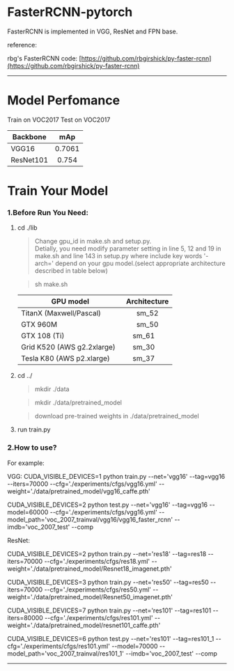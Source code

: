 # FasterRCNN-pytorch

FasterRCNN is implemented in VGG, ResNet and FPN base. 

reference:

rbg's FasterRCNN code: [https://github.com/rbgirshick/py-faster-rcnn](https://github.com/rbgirshick/py-faster-rcnn)

-----

# Model Perfomance 
Train on VOC2017 Test on VOC2017  

   | Backbone        | mAp |
   | ----------      |:------:|
   | VGG16 | 0.7061 |
   | ResNet101 | 0.754 |

# Train Your Model
### 1.Before Run You Need:
1. cd ./lib 
 
   > Change gpu_id in make.sh and setup.py.    
   Detially, you need modify parameter setting in line 5, 12 and 19 in make.sh and line 143 in setup.py where include key words '-arch=' depend on your gpu model.(select appropriate architecture described in table below) 
   
   > sh make.sh

    | GPU model        | Architecture    | 
    | --------   | :-----: |
    | TitanX (Maxwell/Pascal)        | sm_52      |
    | GTX 960M        | sm_50 |
    | GTX 108 (Ti)  |sm_61    |
    | Grid K520 (AWS g2.2xlarge)   |sm_30      |
    | Tesla K80 (AWS p2.xlarge)    |sm_37      |

2. cd ../
	 
   > mkdir ./data
	 
   > mkdir ./data/pretrained_model
	 
   > download pre-trained weights in ./data/pretrained_model
   
3. run train.py
   
### 2.How to use?
For example:

VGG:
CUDA_VISIBLE_DEVICES=1 python train.py --net='vgg16' --tag=vgg16 --iters=70000 --cfg='./experiments/cfgs/vgg16.yml' --weight='./data/pretrained_model/vgg16_caffe.pth'

CUDA_VISIBLE_DEVICES=2 python test.py --net='vgg16' --tag=vgg16 --model=60000 --cfg='./experiments/cfgs/vgg16.yml' --model_path='voc_2007_trainval/vgg16/vgg16_faster_rcnn' --imdb='voc_2007_test' --comp

ResNet:

CUDA_VISIBLE_DEVICES=2 python train.py --net='res18' --tag=res18 --iters=70000 --cfg='./experiments/cfgs/res18.yml' --weight='./data/pretrained_model/Resnet18_imagenet.pth'

CUDA_VISIBLE_DEVICES=3 python train.py --net='res50' --tag=res50 --iters=70000 --cfg='./experiments/cfgs/res50.yml' --weight='./data/pretrained_model/Resnet50_imagenet.pth'

CUDA_VISIBLE_DEVICES=7 python train.py --net='res101' --tag=res101 --iters=80000 --cfg='./experiments/cfgs/res101.yml' --weight='./data/pretrained_model/resnet101_caffe.pth'

CUDA_VISIBLE_DEVICES=6 python test.py --net='res101' --tag=res101_1 --cfg='./experiments/cfgs/res101.yml' --model=70000 --model_path='voc_2007_trainval/res101_1' --imdb='voc_2007_test' --comp

----
